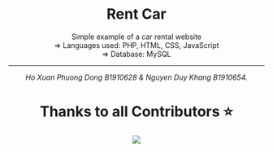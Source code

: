 <h1 align="center">Rent Car</h1>

<div align="center">
  
Simple example of a car rental website
<br> => Languages used: PHP, HTML, CSS, JavaScript
<br> => Database: MySQL
<hr>
<p><i>Ho Xuan Phuong Dong B1910628 & Nguyen Duy Khang B1910654.</i></p>

# Thanks to all Contributors ⭐

<a href="https://github.com/ndkhangvl/Rent_Car/graphs/contributors" align="center">
  <img src="https://contrib.rocks/image?repo=ndkhangvl/Rent_Car" /> 
